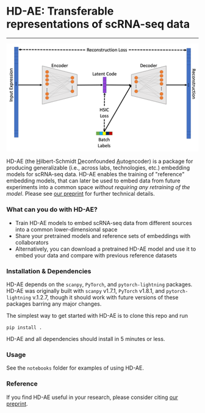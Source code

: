 # HD-AE: Transferable representations of scRNA-seq data

---

<img src="github_fig.png/">


HD-AE (the <ins>H</ins>ilbert-Schmidt <ins>D</ins>econfounded <ins>A</ins>uto<ins>e</ins>ncoder) is a package for producing generalizable (i.e., across
labs, technologies, etc.) embedding models for scRNA-seq data. HD-AE enables the training of "reference"
embedding models, that can later be used to embed data from future experiments into a common space _without
requiring any retraining of the model_. Please see <a href="https://www.biorxiv.org/content/10.1101/2021.04.13.439707v1">our preprint</a> for further technical details.


### What can you do with HD-AE?

* Train HD-AE models to embed scRNA-seq data from different sources into a common lower-dimensional space
* Share your pretrained models and reference sets of embeddings with collaborators
* Alternatively, you can download a pretrained HD-AE model and use it to embed your data and compare with previous reference datasets

### Installation & Dependencies

HD-AE depends on the `scanpy`, `PyTorch`, and `pytorch-lightning` packages. HD-AE was originally built with `scanpy` v1.7.1, `PyTorch` v1.8.1, and `pytorch-lightning` v.1.2.7, though it should work with future versions of these packages barring any major changes. 

The simplest way to get started with HD-AE is to clone this repo and run 

```
pip install .
```

HD-AE and all dependencies should install in 5 minutes or less.

### Usage

See the `notebooks` folder for examples of using HD-AE.

### Reference

If you find HD-AE useful in your research, please consider citing <a href="https://www.biorxiv.org/content/10.1101/2021.04.13.439707v1">our preprint</a>.


